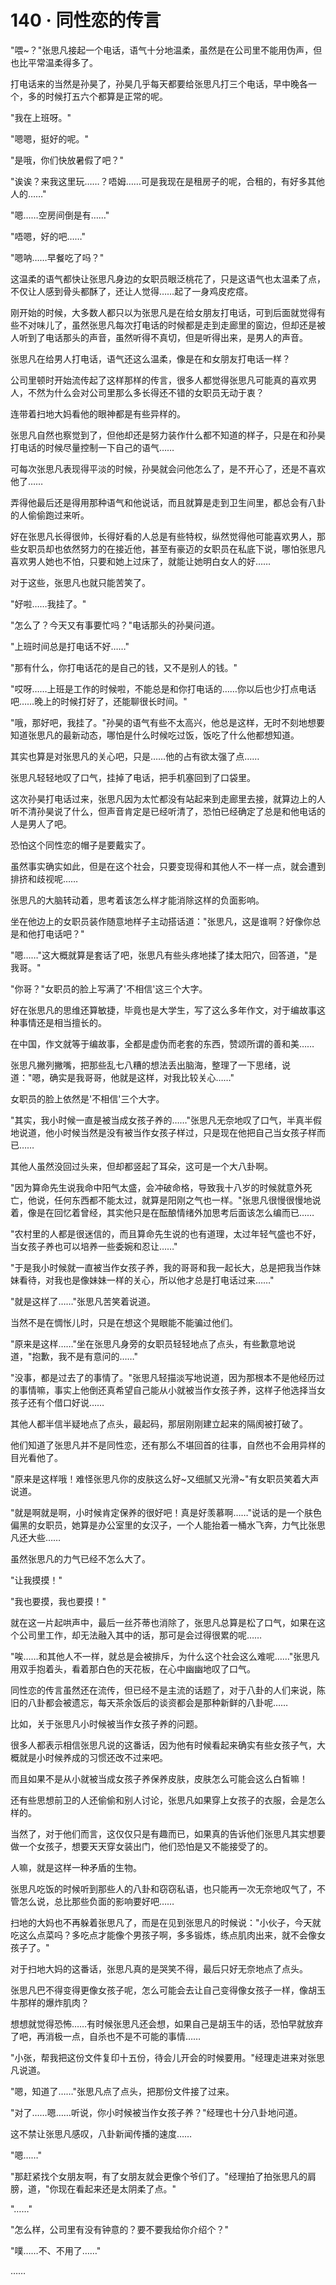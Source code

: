 <link rel="stylesheet" href="../styles/text.css" />
<h1>140 · 同性恋的传言</h1>

"喂\~？"张思凡接起一个电话，语气十分地温柔，虽然是在公司里不能用伪声，但也比平常温柔得多了。

打电话来的当然是孙昊了，孙昊几乎每天都要给张思凡打三个电话，早中晚各一个，多的时候打五六个都算是正常的呢。

"我在上班呀。"

"嗯嗯，挺好的呢。"

"是哦，你们快放暑假了吧？"

"诶诶？来我这里玩……？唔姆……可是我现在是租房子的呢，合租的，有好多其他人的……"

"嗯……空房间倒是有……"

"唔嗯，好的吧……"

"嗯呐……早餐吃了吗？"

这温柔的语气都快让张思凡身边的女职员眼泛桃花了，只是这语气也太温柔了点，不仅让人感到骨头都酥了，还让人觉得……起了一身鸡皮疙瘩。

刚开始的时候，大多数人都只以为张思凡是在给女朋友打电话，可到后面就觉得有些不对味儿了，虽然张思凡每次打电话的时候都是走到走廊里的窗边，但却还是被人听到了电话那头的声音，虽然听得不真切，但是听得出来，是男人的声音。

张思凡在给男人打电话，语气还这么温柔，像是在和女朋友打电话一样？

公司里顿时开始流传起了这样那样的传言，很多人都觉得张思凡可能真的喜欢男人，不然为什么会对公司里那么多长得还不错的女职员无动于衷？

连带着扫地大妈看他的眼神都是有些异样的。

张思凡自然也察觉到了，但他却还是努力装作什么都不知道的样子，只是在和孙昊打电话的时候尽量控制一下自己的语气……

可每次张思凡表现得平淡的时候，孙昊就会问他怎么了，是不开心了，还是不喜欢他了……

弄得他最后还是得用那种语气和他说话，而且就算是走到卫生间里，都总会有八卦的人偷偷跑过来听。

好在张思凡长得很帅，长得好看的人总是有些特权，纵然觉得他可能喜欢男人，那些女职员却也依然努力的在接近他，甚至有豪迈的女职员在私底下说，哪怕张思凡喜欢男人她也不怕，只要和她上过床了，就能让她明白女人的好……

对于这些，张思凡也就只能苦笑了。

"好啦……我挂了。"

"怎么了？今天又有事要忙吗？"电话那头的孙昊问道。

"上班时间总是打电话不好……"

"那有什么，你打电话花的是自己的钱，又不是别人的钱。"

"哎呀……上班是工作的时候啦，不能总是和你打电话的……你以后也少打点电话吧……晚上的时候打好了，还能聊很长时间。"

"哦，那好吧，我挂了。"孙昊的语气有些不太高兴，他总是这样，无时不刻地想要知道张思凡的最新动态，哪怕是什么时候吃过饭，饭吃了什么他都想知道。

其实也算是对张思凡的关心吧，只是……他的占有欲太强了点……

张思凡轻轻地叹了口气，挂掉了电话，把手机塞回到了口袋里。

这次孙昊打电话过来，张思凡因为太忙都没有站起来到走廊里去接，就算边上的人听不清孙昊说了什么，但声音肯定是已经听清了，恐怕已经确定了总是和他电话的人是男人了吧。

恐怕这个同性恋的帽子是要戴实了。

虽然事实确实如此，但是在这个社会，只要变现得和其他人不一样一点，就会遭到排挤和歧视呢……

张思凡的大脑转动着，思考着该怎么样才能消除这样的负面影响。

坐在他边上的女职员装作随意地样子主动搭话道："张思凡，这是谁啊？好像你总是和他打电话吧？"

"嗯……"这大概就算是套话了吧，张思凡有些头疼地揉了揉太阳穴，回答道，"是我哥。"

"你哥？"女职员的脸上写满了'不相信'这三个大字。

好在张思凡的思维还算敏捷，毕竟也是大学生，写了这么多年作文，对于编故事这种事情还是相当擅长的。

在中国，作文就等于编故事，全都是虚伪而老套的东西，赞颂所谓的善和美……

张思凡撇列撇嘴，把那些乱七八糟的想法丢出脑海，整理了一下思绪，说道："嗯，确实是我哥哥，他就是这样，对我比较关心……"

女职员的脸上依然是'不相信'三个大字。

"其实，我小时候一直是被当成女孩子养的……"张思凡无奈地叹了口气，半真半假地说道，他小时候当然是没有被当作女孩子样过，只是现在他把自己当女孩子样而已……

其他人虽然没回过头来，但却都竖起了耳朵，这可是一个大八卦啊。

"因为算命先生说我命中阳气太盛，会冲破命格，导致我十八岁的时候就意外死亡，他说，任何东西都不能太过，就算是阳刚之气也一样。"张思凡很慢很慢地说着，像是在回忆着曾经，其实他只是在酝酿情绪外加思考后面该怎么编而已……

"农村里的人都是很迷信的，而且算命先生说的也有道理，太过年轻气盛也不好，当女孩子养也可以培养一些委婉和忍让……"

"于是我小时候就一直被当作女孩子养，我的哥哥和我一起长大，总是把我当作妹妹看待，对我也是像妹妹一样的关心，所以他才总是打电话过来……"

"就是这样了……"张思凡苦笑着说道。

当然不是在惆怅儿时，只是在想这个晃眼能不能骗过他们。

"原来是这样……"坐在张思凡身旁的女职员轻轻地点了点头，有些歉意地说道，"抱歉，我不是有意问的……"

"没事，都是过去了的事情了。"张思凡轻描淡写地说道，因为那根本不是他经历过的事情嘛，事实上他倒还真希望自己能从小就被当作女孩子养，这样子他选择当女孩子还有个借口好说……

其他人都半信半疑地点了点头，最起码，那层刚刚建立起来的隔阂被打破了。

他们知道了张思凡并不是同性恋，还有那么不堪回首的往事，自然也不会用异样的目光看他了。

"原来是这样哦！难怪张思凡你的皮肤这么好\~又细腻又光滑\~"有女职员笑着大声说道。

"就是啊就是啊，小时候肯定保养的很好吧！真是好羡慕啊……"说话的是一个肤色偏黑的女职员，她算是办公室里的女汉子，一个人能抬着一桶水飞奔，力气比张思凡还大些……

虽然张思凡的力气已经不怎么大了。

"让我摸摸！"

"我也要摸，我也要摸！"

就在这一片起哄声中，最后一丝芥蒂也消除了，张思凡总算是松了口气，如果在这个公司里工作，却无法融入其中的话，那可是会过得很累的呢……

"唉……和其他人不一样，就总是会被排斥，为什么这个社会这么难呢……"张思凡用双手抱着头，看着那白色的天花板，在心中幽幽地叹了口气。

同性恋的传言虽然还在流传，但已经不是主流的话题了，对于八卦的人们来说，陈旧的八卦都会被遗忘，每天茶余饭后的谈资都会是那种新鲜的八卦呢……

比如，关于张思凡小时候被当作女孩子养的问题。

很多人都表示相信张思凡说的这番话，因为他有时候看起来确实有些女孩子气，大概就是小时候养成的习惯还改不过来吧。

而且如果不是从小就被当成女孩子养保养皮肤，皮肤怎么可能会这么白皙嘛！

还有些思想前卫的人还偷偷和别人讨论，张思凡如果穿上女孩子的衣服，会是怎么样的。

当然了，对于他们而言，这仅仅只是有趣而已，如果真的告诉他们张思凡其实想要做一个女孩子，想要天天穿女装出门，他们恐怕是又不能接受了的。

人嘛，就是这样一种矛盾的生物。

张思凡吃饭的时候听到那些人的八卦和窃窃私语，也只能再一次无奈地叹气了，不管怎么说，总比那些负面的影响要好吧……

扫地的大妈也不再躲着张思凡了，而是在见到张思凡的时候说："小伙子，今天就吃这么点菜吗？多吃点才能像个男孩子啊，多多锻炼，练点肌肉出来，就不会像女孩子了。"

对于扫地大妈的这番话，张思凡真的是哭笑不得，最后只好无奈地点了点头。

张思凡巴不得变得更像女孩子呢，怎么可能会去让自己变得像女孩子一样，像胡玉牛那样的爆炸肌肉？

想想就觉得恐怖……有时候张思凡还会想，如果自己是胡玉牛的话，恐怕早就放弃了吧，再消极一点，自杀也不是不可能的事情……

"小张，帮我把这份文件复印十五份，待会儿开会的时候要用。"经理走进来对张思凡说道。

"嗯，知道了……"张思凡点了点头，把那份文件接了过来。

"对了……嗯……听说，你小时候被当作女孩子养？"经理也十分八卦地问道。

这不禁让张思凡感叹，八卦新闻传播的速度……

"嗯……"

"那赶紧找个女朋友啊，有了女朋友就会更像个爷们了。"经理拍了拍张思凡的肩膀，道，"你现在看起来还是太阴柔了点。"

"……"

"怎么样，公司里有没有钟意的？要不要我给你介绍个？"

"噗……不、不用了……"

……
